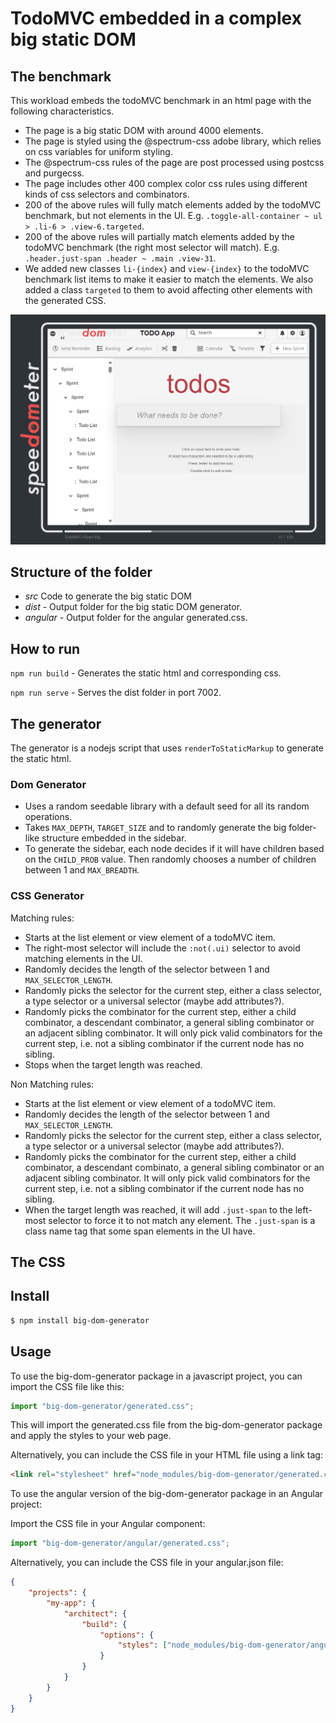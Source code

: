 # TodoMVC embedded in a complex big static DOM

## The benchmark

This workload embeds the todoMVC benchmark in an html page with the following characteristics.

-   The page is a big static DOM with around 4000 elements.
-   The page is styled using the @spectrum-css adobe library, which relies on css variables for uniform styling.
-   The @spectrum-css rules of the page are post processed using postcss and purgecss.
-   The page includes other 400 complex color css rules using different kinds of css selectors and combinators.
-   200 of the above rules will fully match elements added by the todoMVC benchmark, but not elements in the UI. E.g. `.toggle-all-container ~ ul > .li-6 > .view-6.targeted`.
-   200 of the above rules will partially match elements added by the todoMVC benchmark (the right most selector will match). E.g. `.header.just-span .header ~ .main .view-31`.
-   We added new classes `li-{index}` and `view-{index}` to the todoMVC benchmark list items to make it easier to match the elements. We also added a class `targeted` to them to avoid affecting other elements with the generated CSS.

<p align = "center">
<img src="complex-dom-workload.png" alt="workload" width="800"/>
</p>

## Structure of the folder

-   _src_ Code to generate the big static DOM
-   _dist_ - Output folder for the big static DOM generator.
-   _angular_ - Output folder for the angular generated.css.

## How to run

`npm run build` - Generates the static html and corresponding css.

`npm run serve` - Serves the dist folder in port 7002.

## The generator

The generator is a nodejs script that uses `renderToStaticMarkup` to generate the static html.

### Dom Generator

-   Uses a random seedable library with a default seed for all its random operations.
-   Takes `MAX_DEPTH`, `TARGET_SIZE` and to randomly generate the big folder-like structure embedded in the sidebar.
-   To generate the sidebar, each node decides if it will have children based on the `CHILD_PROB` value. Then randomly chooses a number of children between 1 and `MAX_BREADTH`.

### CSS Generator

Matching rules:

-   Starts at the list element or view element of a todoMVC item.
-   The right-most selector will include the `:not(.ui)` selector to avoid matching elements in the UI.
-   Randomly decides the length of the selector between 1 and `MAX_SELECTOR_LENGTH`.
-   Randomly picks the selector for the current step, either a class selector, a type selector or a universal selector (maybe add attributes?).
-   Randomly picks the combinator for the current step, either a child combinator, a descendant combinator, a general sibling combinator or an adjacent sibling combinator. It will only pick valid combinators for the current step, i.e. not a sibling combinator if the current node has no sibling.
-   Stops when the target length was reached.

Non Matching rules:

-   Starts at the list element or view element of a todoMVC item.
-   Randomly decides the length of the selector between 1 and `MAX_SELECTOR_LENGTH`.
-   Randomly picks the selector for the current step, either a class selector, a type selector or a universal selector (maybe add attributes?).
-   Randomly picks the combinator for the current step, either a child combinator, a descendant combinato, a general sibling combinator or an adjacent sibling combinator. It will only pick valid combinators for the current step, i.e. not a sibling combinator if the current node has no sibling.
-   When the target length was reached, it will add `.just-span` to the left-most selector to force it to not match any element. The `.just-span` is a class name tag that some span elements in the UI have.

## The CSS

## Install

```bash
$ npm install big-dom-generator
```

## Usage

To use the big-dom-generator package in a javascript project, you can import the CSS file like this:

```javascript
import "big-dom-generator/generated.css";
```

This will import the generated.css file from the big-dom-generator package and apply the styles to your web page.

Alternatively, you can include the CSS file in your HTML file using a link tag:

```html
<link rel="stylesheet" href="node_modules/big-dom-generator/generated.css" />
```

To use the angular version of the big-dom-generator package in an Angular project:

Import the CSS file in your Angular component:

```javascript
import "big-dom-generator/angular/generated.css";
```

Alternatively, you can include the CSS file in your angular.json file:

```json
{
    "projects": {
        "my-app": {
            "architect": {
                "build": {
                    "options": {
                        "styles": ["node_modules/big-dom-generator/angular/generated.css"]
                    }
                }
            }
        }
    }
}
```
